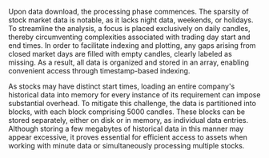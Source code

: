 Upon data download, the processing phase commences. The sparsity of stock market data is notable, as it lacks night data, weekends, or holidays. To streamline the analysis, a focus is placed exclusively on daily candles, thereby circumventing complexities associated with trading day start and end times. In order to facilitate indexing and plotting, any gaps arising from closed market days are filled with empty candles, clearly labeled as missing. As a result, all data is organized and stored in an array, enabling convenient access through timestamp-based indexing.

As stocks may have distinct start times, loading an entire company's historical data into memory for every instance of its requirement can impose substantial overhead. To mitigate this challenge, the data is partitioned into blocks, with each block comprising 5000 candles. These blocks can be stored separately, either on disk or in memory, as individual data entries. Although storing a few megabytes of historical data in this manner may appear excessive, it proves essential for efficient access to assets when working with minute data or simultaneously processing multiple stocks.